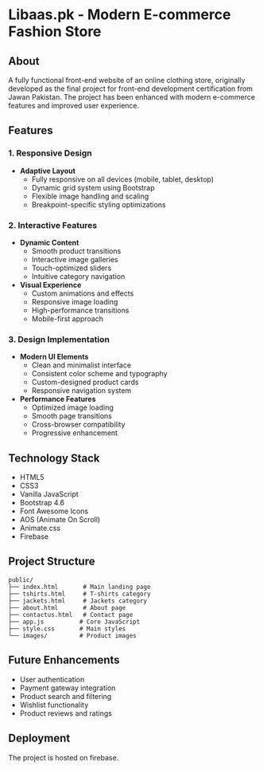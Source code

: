# Libaas.pk - Modern E-commerce Fashion Store

## About
A fully functional front-end website of an online clothing store, originally developed as the final project for front-end development certification from Jawan Pakistan. The project has been enhanced with modern e-commerce features and improved user experience.

## Features

### 1. Responsive Design
- **Adaptive Layout**
  - Fully responsive on all devices (mobile, tablet, desktop)
  - Dynamic grid system using Bootstrap
  - Flexible image handling and scaling
  - Breakpoint-specific styling optimizations


### 2. Interactive Features
- **Dynamic Content**
  - Smooth product transitions
  - Interactive image galleries
  - Touch-optimized sliders
  - Intuitive category navigation
- **Visual Experience**
  - Custom animations and effects
  - Responsive image loading
  - High-performance transitions
  - Mobile-first approach

### 3. Design Implementation
- **Modern UI Elements**
  - Clean and minimalist interface
  - Consistent color scheme and typography
  - Custom-designed product cards
  - Responsive navigation system
- **Performance Features**
  - Optimized image loading
  - Smooth page transitions
  - Cross-browser compatibility
  - Progressive enhancement

## Technology Stack
- HTML5
- CSS3
- Vanilla JavaScript
- Bootstrap 4.6
- Font Awesome Icons
- AOS (Animate On Scroll)
- Animate.css
- Firebase

## Project Structure
```
public/
├── index.html       # Main landing page
├── tshirts.html     # T-shirts category
├── jackets.html     # Jackets category
├── about.html       # About page
├── contactus.html   # Contact page
├── app.js          # Core JavaScript
├── style.css       # Main styles
└── images/         # Product images
```


## Future Enhancements
- User authentication
- Payment gateway integration
- Product search and filtering
- Wishlist functionality
- Product reviews and ratings

## Deployment
The project is hosted on firebase.

